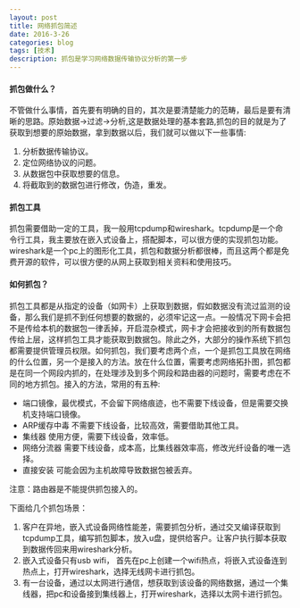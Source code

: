 ```yaml
---
layout: post
title: 网络抓包简述
date: 2016-3-26
categories: blog
tags: [技术]
description: 抓包是学习网络数据传输协议分析的第一步
---
```


#### 抓包做什么？
不管做什么事情，首先要有明确的目的，其次是要清楚能力的范畴，最后是要有清晰的思路。原始数据->过滤->分析,这是数据处理的基本套路,抓包的目的就是为了获取到想要的原始数据，拿到数据以后，我们就可以做以下一些事情:  
1. 分析数据传输协议。  
2. 定位网络协议的问题。  
3. 从数据包中获取想要的信息。  
4. 将截取到的数据包进行修改，伪造，重发。

#### 抓包工具
抓包需要借助一定的工具，我一般用tcpdump和wireshark。tcpdump是一个命令行工具，我主要放在嵌入式设备上，搭配脚本，可以很方便的实现抓包功能。wireshark是一个pc上的图形化工具，抓包和数据分析都很棒，而且这两个都是免费开源的软件，可以很方便的从网上获取到相关资料和使用技巧。

#### 如何抓包？
抓包工具都是从指定的设备（如网卡）上获取到数据，假如数据没有流过监测的设备，那么我们是抓不到任何想要的数据的，必须牢记这一点。一般情况下网卡会把不是传给本机的数据包一律丢掉，开启混杂模式，网卡才会把接收到的所有数据包传给上层，这样抓包工具才能获取到数据包。除此之外，大部分的操作系统下抓包都需要提供管理员权限。如何抓包，我们要考虑两个点，一个是抓包工具放在网络的什么位置，另一个是接入的方法。放在什么位置，需要考虑网络拓扑图，抓包都是在同一个网段内抓的，在处理涉及到多个网段和路由器的问题时，需要考虑在不同的地方抓包。接入的方法，常用的有五种:  

-  端口镜像，最优模式，不会留下网络痕迹，也不需要下线设备，但是需要交换机支持端口镜像。
- ARP缓存中毒 不需要下线设备，比较高效，需要借助其他工具。
- 集线器 使用方便，需要下线设备，效率低。
- 网络分流器 需要下线设备，成本高，比集线器效率高，修改光纤设备的唯一选择。
- 直接安装 可能会因为主机故障导致数据包被丢弃。

注意：路由器是不能提供抓包接入的。

下面给几个抓包场景：  
1. 客户在异地，嵌入式设备网络性能差，需要抓包分析，通过交叉编译获取到tcpdump工具，编写抓包脚本，放入u盘，提供给客户。让客户执行脚本获取到数据传回来用wireshark分析。  
2. 嵌入式设备只有usb wifi， 首先在pc上创建一个wifi热点，将嵌入式设备连到热点上，打开wireshark，选择无线网卡进行抓包。   
3. 有一台设备，通过以太网进行通信，想获取到该设备的网络数据，通过一个集线器，把pc和设备接到集线器上，打开wireshark，选择以太网卡进行抓包。  

